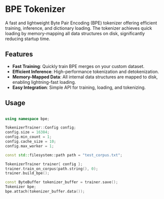 # BPE Tokenizer

A fast and lightweight Byte Pair Encoding (BPE) tokenizer offering efficient training, inference, and dictionary loading. 
The tokenizer achieves quick loading by memory-mapping all data structures on disk, significantly reducing startup time.

## Features

- **Fast Training**: Quickly train BPE merges on your custom dataset.
- **Efficient Inference**: High-performance tokenization and detokenization.
- **Memory-Mapped Data**: All internal data structures are mapped to disk, enabling lightning-fast loading.
- **Easy Integration**: Simple API for training, loading, and tokenizing.


## Usage

```c++

using namespace bpe;

TokenizerTrainer::Config config;
config.size = 16384;
config.min_count = 1;
config.cache_size = 10;
config.max_worker = 1;

const std::filesystem::path path = "test_corpus.txt";

TokenizerTrainer trainer{ config };
trainer.train_on_corpus(path.string(), 0);
trainer.build_bpe();

const ByteBuffer tokenizer_buffer = trainer.save();
Tokenizer bpe;
bpe.attach(tokenizer_buffer.data());

```